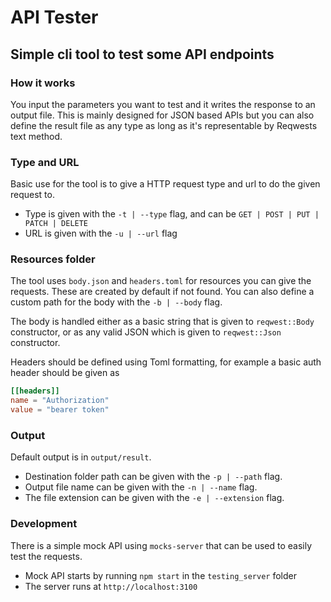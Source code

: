 # API Tester
## Simple cli tool to test some API endpoints

### How it works
You input the parameters you want to test and it writes the response to an output file. This is mainly designed for JSON based APIs but you can also define the result file as any type as long as it's representable by Reqwests text method.

### Type and URL
Basic use for the tool is to give a HTTP request type and url to do the given request to.
- Type is given with the `-t | --type` flag, and can be `GET | POST | PUT | PATCH | DELETE`
- URL is given with the `-u | --url` flag

### Resources folder
The tool uses `body.json` and `headers.toml` for resources you can give the requests. These are created by default if not found.
You can also define a custom path for the body with the `-b | --body` flag.

The body is handled either as a basic string that is given to `reqwest::Body` constructor, or as any valid JSON which is given to `reqwest::Json` constructor.

Headers should be defined using Toml formatting, for example a basic auth header should be given as
```toml
[[headers]]
name = "Authorization"
value = "bearer token"
```

### Output
Default output is in `output/result`.
- Destination folder path can be given with the `-p | --path` flag.
- Output file name can be given with the `-n | --name` flag.
- The file extension can be given with the `-e | --extension` flag.

### Development
There is a simple mock API using `mocks-server` that can be used to easily test the requests.
- Mock API starts by running `npm start` in the `testing_server` folder
- The server runs at `http://localhost:3100`